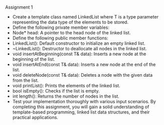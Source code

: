 Assignment 1
* Create a template class named LinkedList<T> where T is a type parameter representing the data type of the elements to be stored.
* Define the following private member variables:
* Node<T>* head: A pointer to the head node of the linked list.
* Define the following public member functions:
* LinkedList(): Default constructor to initialize an empty linked list.
* ~LinkedList(): Destructor to deallocate all nodes in the linked list.
* void insertAtBeginning(const T& data): Inserts a new node at the beginning of the list.
* void insertAtEnd(const T& data): Inserts a new node at the end of the list.
* void deleteNode(const T& data): Deletes a node with the given data from the list.
* void printList(): Prints the elements of the linked list.
* bool isEmpty(): Checks if the list is empty.
* int length(): Returns the number of nodes in the list.
* Test your implementation thoroughly with various input scenarios.
  By completing this assignment, you will gain a solid understanding of template-based programming, linked list data structures, and their practical applications.
